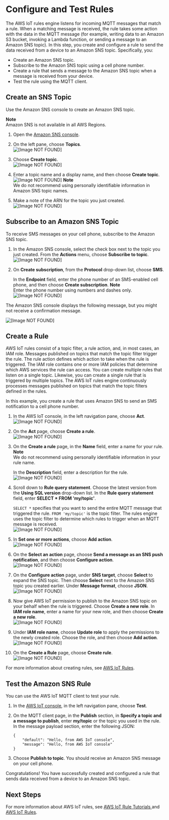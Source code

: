 # Configure and Test Rules<a name="config-and-test-rules"></a>

The AWS IoT rules engine listens for incoming MQTT messages that match a rule\. When a matching message is received, the rule takes some action with the data in the MQTT message \(for example, writing data to an Amazon S3 bucket, invoking a Lambda function, or sending a message to an Amazon SNS topic\)\. In this step, you create and configure a rule to send the data received from a device to an Amazon SNS topic\. Specifically, you:
+ Create an Amazon SNS topic\.
+ Subscribe to the Amazon SNS topic using a cell phone number\.
+ Create a rule that sends a message to the Amazon SNS topic when a message is received from your device\.
+ Test the rule using the MQTT client\.

## Create an SNS Topic<a name="create-sns-topic"></a>

Use the Amazon SNS console to create an Amazon SNS topic\.

**Note**  
Amazon SNS is not available in all AWS Regions\. 

1. Open the [Amazon SNS console](https://console.aws.amazon.com/sns/v2/home)\.

1. On the left pane, choose **Topics**\.  
![\[Image NOT FOUND\]](http://docs.aws.amazon.com/iot/latest/developerguide/images/sns-dashboard.png)

1. Choose **Create topic**\.   
![\[Image NOT FOUND\]](http://docs.aws.amazon.com/iot/latest/developerguide/images/sns-topics.png)

1. Enter a topic name and a display name, and then choose **Create topic**\.   
![\[Image NOT FOUND\]](http://docs.aws.amazon.com/iot/latest/developerguide/images/create-sns-topic.png)
**Note**  
We do not recommend using personally identifiable information in Amazon SNS topic names\.

1. Make a note of the ARN for the topic you just created\.  
![\[Image NOT FOUND\]](http://docs.aws.amazon.com/iot/latest/developerguide/images/sns-topic-arn.png)

## Subscribe to an Amazon SNS Topic<a name="subscribe-sns-topic"></a>

To receive SMS messages on your cell phone, subscribe to the Amazon SNS topic\.

1. In the Amazon SNS console, select the check box next to the topic you just created\. From the **Actions** menu, choose **Subscribe to topic**\.  
![\[Image NOT FOUND\]](http://docs.aws.amazon.com/iot/latest/developerguide/images/sns-subscribe-to-topic.png)

1. On **Create subscription**, from the **Protocol** drop\-down list, choose **SMS**\.

   In the **Endpoint** field, enter the phone number of an SMS\-enabled cell phone, and then choose **Create subscription**\.
**Note**  
Enter the phone number using numbers and dashes only\.  
![\[Image NOT FOUND\]](http://docs.aws.amazon.com/iot/latest/developerguide/images/create-sns-subscription.png)

The Amazon SNS console displays the following message, but you might not receive a confirmation message\.

![\[Image NOT FOUND\]](http://docs.aws.amazon.com/iot/latest/developerguide/images/sns-subscription-confirm.png)

## Create a Rule<a name="create-rule"></a>

AWS IoT rules consist of a topic filter, a rule action, and, in most cases, an IAM role\. Messages published on topics that match the topic filter trigger the rule\. The rule action defines which action to take when the rule is triggered\. The IAM role contains one or more IAM policies that determine which AWS services the rule can access\. You can create multiple rules that listen on a single topic\. Likewise, you can create a single rule that is triggered by multiple topics\. The AWS IoT rules engine continuously processes messages published on topics that match the topic filters defined in the rules\. 

In this example, you create a rule that uses Amazon SNS to send an SMS notification to a cell phone number\.

1. In the AWS IoT console, in the left navigation pane, choose **Act**\.  
![\[Image NOT FOUND\]](http://docs.aws.amazon.com/iot/latest/developerguide/images/choose-rules.png)

1. On the **Act** page, choose **Create a rule**\.  
![\[Image NOT FOUND\]](http://docs.aws.amazon.com/iot/latest/developerguide/images/create-a-rule-button.png)

1. On the **Create a rule** page, in the **Name** field, enter a name for your rule\.
**Note**  
We do not recommend using personally identifiable information in your rule name\.

   In the **Description** field, enter a description for the rule\.  
![\[Image NOT FOUND\]](http://docs.aws.amazon.com/iot/latest/developerguide/images/create-a-rule.png)

1. Scroll down to **Rule query statement**\. Choose the latest version from the **Using SQL version** drop\-down list\. In the **Rule query statement** field, enter **SELECT \* FROM 'my/topic'**\.

    `SELECT *` specifies that you want to send the entire MQTT message that triggered the rule\. `FROM 'my/topic'` is the topic filter\. The rules engine uses the topic filter to determine which rules to trigger when an MQTT message is received\.  
![\[Image NOT FOUND\]](http://docs.aws.amazon.com/iot/latest/developerguide/images/message-source.png)

1. In **Set one or more actions**, choose **Add action**\.   
![\[Image NOT FOUND\]](http://docs.aws.amazon.com/iot/latest/developerguide/images/rule-add-action.png)

1. On the **Select an action** page, choose **Send a message as an SNS push notification**, and then choose **Configure action**\.  
![\[Image NOT FOUND\]](http://docs.aws.amazon.com/iot/latest/developerguide/images/select-an-action.png)

1. On the **Configure action** page, under **SNS target**, choose **Select** to expand the SNS topic\. Then choose **Select** next to the Amazon SNS topic you created earlier\. Under **Message format**, choose **JSON**\.  
![\[Image NOT FOUND\]](http://docs.aws.amazon.com/iot/latest/developerguide/images/configure-action.png)

1. Now give AWS IoT permission to publish to the Amazon SNS topic on your behalf when the rule is triggered\. Choose **Create a new role**\. In **IAM role name**, enter a name for your new role, and then choose **Create a new role**\.  
![\[Image NOT FOUND\]](http://docs.aws.amazon.com/iot/latest/developerguide/images/create-sns-role-2.png)

1. Under **IAM role name**, choose **Update role** to apply the permissions to the newly created role\. Choose the role, and then choose **Add action**\.  
![\[Image NOT FOUND\]](http://docs.aws.amazon.com/iot/latest/developerguide/images/create-sns-role-3.png)

1. On the **Create a Rule** page, choose **Create rule**\.  
![\[Image NOT FOUND\]](http://docs.aws.amazon.com/iot/latest/developerguide/images/create-sns-role-4.png)

For more information about creating rules, see [AWS IoT Rules](https://docs.aws.amazon.com/iot/latest/developerguide/iot-rules.html)\.

## Test the Amazon SNS Rule<a name="test-rule"></a>

You can use the AWS IoT MQTT client to test your rule\.

1. In the [AWS IoT console](https://console.aws.amazon.com/iot/home), in the left navigation pane, choose **Test**\.

1. On the MQTT client page, in the **Publish** section, in **Specify a topic and a message to publish**, enter **my/topic** or the topic you used in the rule\. In the message payload section, enter the following JSON:

   ```
   {
       "default": "Hello, from AWS IoT console",
       "message": "Hello, from AWS IoT console"
   }
   ```

1. Choose **Publish to topic**\. You should receive an Amazon SNS message on your cell phone\.

Congratulations\! You have successfully created and configured a rule that sends data received from a device to an Amazon SNS topic\.

## Next Steps<a name="more-rules-info"></a>

For more information about AWS IoT rules, see [AWS IoT Rule Tutorials ](iot-rules-tutorial.md) and [AWS IoT Rules](iot-rules.md)\.